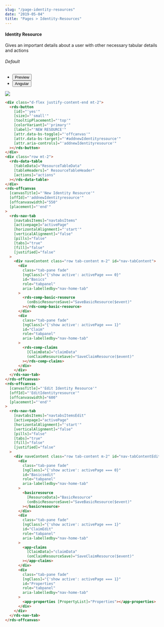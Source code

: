 ```yaml
---
slug: "/page-identity-resources"
date: "2019-05-04"
title: "Pages > Identity-Resources"
---
```


<!-- CSS only -->
<link href="https://cdn.jsdelivr.net/npm/bootstrap@5.1.3/dist/css/bootstrap.min.css" rel="stylesheet" integrity="sha384-1BmE4kWBq78iYhFldvKuhfTAU6auU8tT94WrHftjDbrCEXSU1oBoqyl2QvZ6jIW3" crossorigin="anonymous">
<link rel="stylesheet" href="../../../../../../../raaghu/src/assets/css/style-elements.css">
<link rel="stylesheet" href="../../../../../../../raaghu/src/assets/css/main.css">


#### Identity Resource

<p>Gives an important details about a user with other necessary tabular details and actions </p>

<!-- Basic -->
<section class="py-4">
    <h6>Default</h6>
    <div class="py-3">
      <div class="cust-tabs">
        <ul class="nav nav-tabs" id="myTab" role="tablist">
          <li class="nav-item" role="presentation">
            <button class="nav-link active" id="PreviewBasic-tab" data-bs-toggle="tab" data-bs-target="#PreviewBasic" type="button" role="tab" aria-controls="PreviewBasic" aria-selected="true">Preview </button>
          </li>
          <li class="nav-item" role="presentation">
            <button class="nav-link" id="AngularBasic-tab" data-bs-toggle="tab" data-bs-target="#AngularBasic" type="button" role="tab" aria-controls="AngularBasic" aria-selected="false"><i class="bi bi-code-slash" style="font-size:1.0rem"></i>Angular</button>
          </li>
        </ul>
      </div>
      <div class="tab-content card border" id="myTabContent">
        <div class="tab-pane fade show active" id="PreviewBasic" role="tabpanel" aria-labelledby="PreviewBasic-tab">
         <div class="contents  p-5">
                                          <div class="row">
                                            <div class="col-md-12">
                                            <img src="/images/identity-resource.png" class="w-100">
                                            </div>
                                          </div>
                                    </div>
        </div>
        <div class="tab-pane fade show" id="AngularBasic" role="tabpanel" aria-labelledby="AngularBasic-tab">
          <div class="contents bg-code">
<div class="row m-0">

```html
<div class="d-flex justify-content-end mt-2">
  <rds-button
    [id]="'yes'"
    [size]="'small'"
    [tooltipPlacement]="'top'"
    [colorVariant]="'primary'"
    [label]="'NEW RESOURCE'"
    [attr.data-bs-toggle]="'offcanvas'"
    [attr.data-bs-target]="'#addnewIdentityresource'"
    [attr.aria-controls]="'addnewIdentityresource'"
  ></rds-button>
</div>
<div class="row mt-2">
  <rds-data-table
    [tableData]="ResourceTableData"
    [tableHeaders]=" ResourceTableHeader"
    [actions]="actions"
  ></rds-data-table>
</div>
<rds-offcanvas
  [canvasTitle]="'New Identity Resource'"
  [offId]="'addnewIdentityresource'"
  [offcanvaswidth]="550"
  [placement]="'end'"
>
  <rds-nav-tab
    [navtabsItems]="navtabsItems"
    [activepage]="activePage"
    [horizontalAlignment]="'start'"
    [verticalAlignment]="false"
    [pills]="false"
    [tabs]="true"
    [fill]="false"
    [justified]="false"
  >
    <div naveContent class="row tab-content m-2" id="nav-tabContent">
      <div
        class="tab-pane fade"
        [ngClass]="{'show active': activePage === 0}"
        id="Basics"
        role="tabpanel"
        aria-labelledby="nav-home-tab"
      >
        <rds-comp-basic-resource
          (onBsicResourceSave)="SaveBasicResource($event)"
        ></rds-comp-basic-resource>
      </div>
      <div
        class="tab-pane fade"
        [ngClass]="{'show active': activePage === 1}"
        id="Claim"
        role="tabpanel"
        aria-labelledby="nav-home-tab"
      >
        <rds-comp-claims
          [ClaimData]="claimData"
          (onClaimResourceSave)="SaveClaimResource($event)"
        ></rds-comp-claims>
      </div>
    </div>
  </rds-nav-tab>
</rds-offcanvas>
<rds-offcanvas
  [canvasTitle]="'Edit Identity Resource'"
  [offId]="'EditIdentityresource'"
  [offcanvaswidth]="600"
  [placement]="'end'"
>
  <rds-nav-tab
    [navtabsItems]="navtabsItemsEdit"
    [activepage]="activePage"
    [horizontalAlignment]="'start'"
    [verticalAlignment]="false"
    [pills]="false"
    [tabs]="true"
    [fill]="false"
    [justified]="false"
  >
    <div naveContent class="row tab-content m-2" id="nav-tabContentEdit">
      <div
        class="tab-pane fade"
        [ngClass]="{'show active': activePage === 0}"
        id="Basicsedit"
        role="tabpanel"
        aria-labelledby="nav-home-tab"
      >
        <basicresource
          [ResourceData]="BasicResource"
          (onBsicResourceSave)="SaveBasicResource($event)"
        ></basicresource>
      </div>
      <div
        class="tab-pane fade"
        [ngClass]="{'show active': activePage === 1}"
        id="ClaimEdit"
        role="tabpanel"
        aria-labelledby="nav-home-tab"
      >
        <app-claims
          [ClaimData]="claimData"
          (onClaimResourceSave)="SaveClaimResource($event)"
        ></app-claims>
      </div>
      <div
        class="tab-pane fade"
        [ngClass]="{'show active': activePage === 1}"
        id="Properties"
        role="tabpanel"
        aria-labelledby="nav-home-tab"
      >
        <app-properties [PropertyList]="Properties"></app-properties>
      </div>
    </div>
  </rds-nav-tab>
</rds-offcanvas>
```

</div>
          </div>
        </div>
      </div>
    </div>
  </section>

 